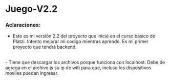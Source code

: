 # Juego-V2.2

### Aclaraciones:

- Este es mi versión 2.2 del proyecto que inicié en el curso básico de Platzi. Intento mejorar mi codigo mientras aprendo. Es mi primer proyecto que tendrá backend.
<br>
- Tiene que descargar los archivos porque funciona con localhost. Debe de agrega en el archivo js su ip de wifi para que, incluso los dispositivos moviles puedan ingresar.
